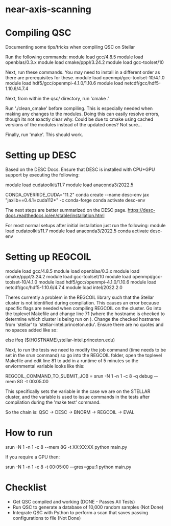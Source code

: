 # near-axis-scanning

# Compiling QSC
Documenting some tips/tricks when compiling QSC on Stellar


Run the following commands:
module load gcc/4.8.5
module load openblas/0.3.x
module load cmake/pppl/3.24.2
module load gcc-toolset/10

Next, run these commands. You may need to install in a different order as there are prerequisites for these.
module load openmpi/gcc-toolset-10/4.1.0
module load hdf5/gcc/openmpi-4.1.0/1.10.6
module load netcdf/gcc/hdf5-1.10.6/4.7.4

Next, from within the qsc/ directory, run 'cmake .'

Run './clean_cmake' before compiling. This is especially needed when making any changes to the modules. Doing this can easily resolve errors, though its not exactly clear why. Could be due to  cmake using cached versions of the modules instead of the updated ones? Not sure...

Finally, run 'make'. This should work.


# Setting up DESC
Based on the DESC Docs. Ensure that DESC is installed with CPU+GPU support by executing the following:

module load cudatoolkit/11.7
module load anaconda3/2022.5

CONDA_OVERRIDE_CUDA="11.2" conda create --name desc-env jax "jaxlib==0.4.1=cuda112*" -c conda-forge
conda activate desc-env

The next steps are better summarized on the DESC page.
https://desc-docs.readthedocs.io/en/stable/installation.html

For most normal setups after initial installation just run the following:
module load cudatoolkit/11.7
module load anaconda3/2022.5
conda activate desc-env


# Setting up REGCOIL
module load gcc/4.8.5 
module load openblas/0.3.x
module load cmake/pppl/3.24.2
module load gcc-toolset/10
module load openmpi/gcc-toolset-10/4.1.0
module load hdf5/gcc/openmpi-4.1.0/1.10.6
module load netcdf/gcc/hdf5-1.10.6/4.7.4
module load intel/2022.2.0

Theres currently a problem in the REGCOIL library such that the Stellar cluster is not identified during compilation. This causes an error because specific flags are needed when compiling REGCOIL on the cluster. Go into the toplevel Makefile and change line 71 (where the hostname is checked to determine which cluster is being run on ). Change the checked hostname from 'stellar' to 'stellar-intel.princeton.edu'. Ensure there are no quotes and no spaces added like so:

else ifeq ($(HOSTNAME),stellar-intel.princeton.edu)

Next, to run the tests we need to modify the job command (time needs to be set in the srun command) so go into the REGCOIL folder, open the toplevel Makefile and edit line 81 to add in a runtime of 5 minutes so the enviornmental variable looks like this:

REGCOIL_COMMAND_TO_SUBMIT_JOB = srun -N 1 -n 1 -c 8 -q debug --mem 8G -t 00:05:00

This specifically sets the variable in the case we are on the STELLAR cluster, and the variable is used to issue commands in the tests after compilation during the 'make test' command.




So the chain is:
QSC -> DESC -> BNORM -> REGCOIL -> EVAL

# How to run

srun -N 1 -n 1 -c 8 --mem 8G -t XX:XX:XX python main.py

If you require a GPU then:

srun -N 1 -n 1 -c 8 -t 00:05:00 --gres=gpu:1 python main.py 




# Checklist
- Get QSC compiled and working (DONE - Passes All Tests)
- Run QSC to generate a database of 10,000 random samples (Not Done)
- Integrate QSC with Python to perform a scan that saves passing configurations to file (Not Done)